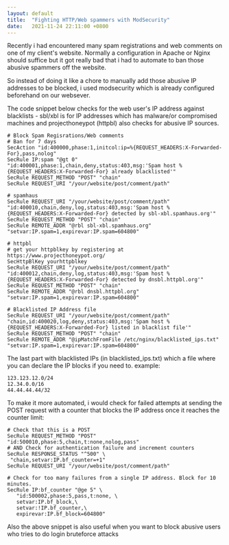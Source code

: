 ```yaml
---
layout: default
title:  "Fighting HTTP/Web spammers with ModSecurity"
date:   2021-11-24 22:11:00 +0800
---
```


Recently i had encountered many spam registrations and web comments on one of my client's website. Normally a configuration in Apache or Nginx should suffice but it got really bad that i had to automate to ban those abusive spammers off the website.

So instead of doing it like a chore to manually add those abusive IP addresses to be blocked, i used modsecurity which is already configured beforehand on our websever.

The code snippet below checks for the web user's IP address against blacklists - sbl/xbl is for IP addresses which has malware/or compromised machines and projecthoneypot (httpbl) also checks for abusive IP sources.

```
# Block Spam Regisrations/Web comments
# Ban for 7 days
SecAction "id:400000,phase:1,initcol:ip=%{REQUEST_HEADERS:X-Forwarded-For},pass,nolog"
SecRule IP:spam "@gt 0" "id:400001,phase:1,chain,deny,status:403,msg:'Spam host %{REQUEST_HEADERS:X-Forwarded-For} already blacklisted'"
SecRule REQUEST_METHOD "POST" "chain"
SecRule REQUEST_URI "/your/website/post/comment/path"

# spamhaus
SecRule REQUEST_URI "/your/website/post/comment/path" "id:400010,chain,deny,log,status:403,msg:'Spam host %{REQUEST_HEADERS:X-Forwarded-For} detected by sbl-xbl.spamhaus.org'"
SecRule REQUEST_METHOD "POST" "chain"
SecRule REMOTE_ADDR "@rbl sbl-xbl.spamhaus.org" "setvar:IP.spam=1,expirevar:IP.spam=604800"

# httpbl
# get your httpblkey by registering at https://www.projecthoneypot.org/
SecHttpBlKey yourhttpblkey
SecRule REQUEST_URI "/your/website/post/comment/path" "id:400012,chain,deny,log,status:403,msg:'Spam host %{REQUEST_HEADERS:X-Forwarded-For} detected by dnsbl.httpbl.org'"
SecRule REQUEST_METHOD "POST" "chain"
SecRule REMOTE_ADDR "@rbl dnsbl.httpbl.org" "setvar:IP.spam=1,expirevar:IP.spam=604800"

# Blacklisted IP Address file
SecRule REQUEST_URI "/your/website/post/comment/path" "chain,id:400020,log,deny,status:403,msg:'Spam host %{REQUEST_HEADERS:X-Forwarded-For} listed in blacklist file'"
SecRule REQUEST_METHOD "POST" "chain"
SecRule REMOTE_ADDR "@ipMatchFromFile /etc/nginx/blacklisted_ips.txt" "setvar:IP.spam=1,expirevar:IP.spam=604800"
```

The last part with blacklisted IPs (in blacklisted_ips.txt) which a file where you can declare the IP blocks if you need to. example:

```
123.123.12.0/24
12.34.0.0/16
44.44.44.44/32
```

To make it more automated, i would check for failed attempts at sending the POST request with a counter that blocks the IP address once it reaches the counter limit:

```
# Check that this is a POST
SecRule REQUEST_METHOD "POST" "id:500010,phase:5,chain,t:none,nolog,pass"
# AND Check for authentication failure and increment counters
SecRule RESPONSE_STATUS "^500" \
 "chain,setvar:IP.bf_counter=+1"
SecRule REQUEST_URI "/your/website/post/comment/path"

# Check for too many failures from a single IP address. Block for 10 minutes.
SecRule IP:bf_counter "@ge 5" \
   "id:500002,phase:5,pass,t:none, \
   setvar:IP.bf_block,\
   setvar:!IP.bf_counter,\
   expirevar:IP.bf_block=604800"

```

Also the above snippet is also useful when you want to block abusive users who tries to do login bruteforce attacks
